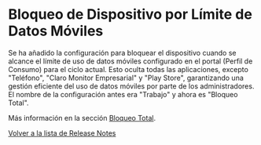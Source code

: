 # Bloqueo de Dispositivo por Límite de Datos Móviles

Se ha añadido la configuración para bloquear el dispositivo cuando se alcance el límite de uso de datos móviles configurado en el portal (Perfil de Consumo) para el ciclo actual. Esto oculta todas las aplicaciones, excepto "Teléfono", "Claro Monitor Empresarial" y "Play Store", garantizando una gestión eficiente del uso de datos móviles por parte de los administradores. El nombre de la configuración antes era "Trabajo" y ahora es "Bloqueo Total".

Más información en la sección [Bloqueo Total](../../portal/configuracion/editar-politica/configuracion-general/bloqueo-total.md).

[Volver a la lista de Release Notes](./)
